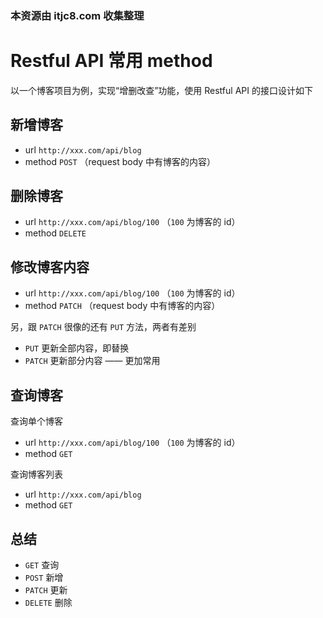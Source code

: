 ### 本资源由 itjc8.com 收集整理
# Restful API 常用 method

以一个博客项目为例，实现“增删改查”功能，使用 Restful API 的接口设计如下

## 新增博客

- url `http://xxx.com/api/blog`
- method `POST` （request body 中有博客的内容）

## 删除博客

- url `http://xxx.com/api/blog/100` （`100` 为博客的 id）
- method `DELETE`

## 修改博客内容

- url `http://xxx.com/api/blog/100` （`100` 为博客的 id）
- method `PATCH` （request body 中有博客的内容）

另，跟 `PATCH` 很像的还有 `PUT` 方法，两者有差别
- `PUT` 更新全部内容，即替换
- `PATCH` 更新部分内容 —— 更加常用

## 查询博客

查询单个博客
- url `http://xxx.com/api/blog/100` （`100` 为博客的 id）
- method `GET`

查询博客列表
- url `http://xxx.com/api/blog`
- method `GET`

## 总结

- `GET` 查询
- `POST` 新增
- `PATCH` 更新
- `DELETE` 删除
